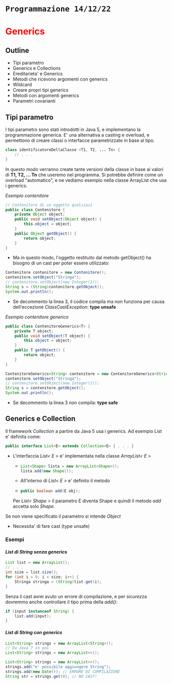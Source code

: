 # `Programmazione 14/12/22`

<!--
# <p style="color:OrangeRed">title_big</p>
## <p style="color:SpringGreen">(new)title</p> --->

# <text style=color:red> Generics
## Outline
+ Tipi parametro
+ Generics e Collections
+ Ereditarieta' e Generics
+ Metodi che ricevono argomenti con generics
+ Wildcard
+ Creare propri tipi generics
+ Metodi con argomenti generics
+ Parametri covarianti

## Tipi parametro
I tipi parametro sono stati introdotti in Java 5, e implementano la programmazione generica. E' una alternativa a casting e overload, e permettono di creare classi o interfacce parametrizzate in base al tipo.

```java
class identificatoreDellaClasse <T1, T2, ... Tn> {
    // . . .
}
```

In questo modo verranno create tante versioni della classe in base ai valori di __T1, T2, ... Tn__ che useremo nel programma.
Si potrebbe definire come un overload "automatico", e ne vediamo esempio nella classe ArrayList che usa i generics.

_Esempio contenitore_
```java
// Contenitore di un oggetto qualsiasi
public class Contenitore {
    private Object object;
    public void setObject(Object object) {
        this.object = object;
    }
    public Object getObject() {
        return object;
    }
}
```
+ Ma in questo modo, l'oggetto restituito dal metodo getObject() ha bisogno di un cast per poter essere utilizzato:
```java
Contenitore contenitore = new Contenitore();
contenitore.setObject("Stringa");
// contenitore.setObject(new Integer(1));
String s = (String)contenitore.getObject();
System.out.println();
```
+ Se decommento la linea 3, il codice compila ma non funziona per causa dell'eccezione _ClassCastException_: __type unsafe__

_Esempio contenitore generico_
```java
public class ContenitoreGenerics<T> {
    private T object;
    public void setObject(T object) {
        this.object = object;
    }
    public T getObject() {
        return object;
    }
}
```
```java
ContenitoreGenerics<String> contenitore = new ContenitoreGenerics<String>();
contenitore.setObject("Stringa");
// contenitore.setObject(new Integer(1));
String s = contenitore.getObject();
System.out.println();
```
+ Se decommento la linea 3 non compila: __type safe__

## Generics e Collection
Il framework _Collection_ a partire da Java 5 usa i generics. Ad esempio List e' definita come:
```java
public interface List<E> extends Collection<E> { . . . }
```
+   L'interfaccia _List< E >_ e' implementata nella classe _ArrayList< E >_
    +   ```java sfuso
        List<Shape> lista = new ArrayList<Shape>();
        lista.add(new Shape());
        ```
    +   All'interno di _List< E >_ e' definito il metodo
    +   ```java
        public boolean add(E obj);
        ```
    Per _List< Shape >_ il parametro E diventa Shape e quindi il metodo _add_ accetta solo _Shape_.

Se non viene specificato il parametro si intende _Object_
+   Necessita' di fare cast (type unsafe)

### Esempi

#### _List di String senza generics_
```java
List list = new ArrayList();
// . . .
int size = list.size();
for (int i = 0; i < size; i++) {
    Stringa stringa = (String)list.get(i);
}
```
Senza il cast avrei avuto un errore di compilazione, e per sicurezza dovremmo anche controllare il tipo prima della _add()_:
```java
if (input instanceof String) { 
    list.add(input);
}
```
#### _List di String con generics_
```java
List<String> strings = new ArrayList<String>();
// Da Java 7 in poi
List<String> strings = new ArrayList<>();
```
```java
List<String> strings = new ArrayList<>();
strings.add("e' possibile aggiungere String");
strings.add(new Date()); // ERRORE DI COMPILAZIONE
String str = strings.get(0); // NO CAST!
```